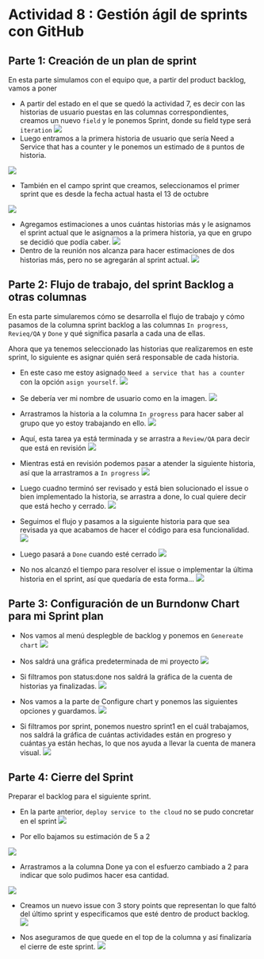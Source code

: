 # Actividad 8 : Gestión ágil de sprints con GitHub
## Parte 1: Creación de un plan de sprint
En esta parte simulamos con el equipo que, a partir del product backlog, vamos a poner 
- A partir del estado en el que se quedó la actividad 7, es decir con las historias de usuario puestas en las columnas correspondientes, creamos un nuevo `field` y le ponemos Sprint, donde su field type será `iteration`
![](/images/1.png)
- Luego entramos a la primera historia de usuario que sería Need a Service that has a counter y le ponemos un estimado de `8` puntos de historia.

![](/images/2.png)

- También en el campo sprint que creamos, seleccionamos el primer sprint que es desde la fecha actual hasta el 13 de octubre

![](/images/3.png)
- Agregamos estimaciones a unos cuántas historias más y le asignamos el sprint actual que le asignamos a la primera historia, ya que en grupo se decidió que podía caber.
![](/images/4.png)
- Dentro de la reunión nos alcanza para hacer estimaciones de dos historias más, pero no se agregarán al sprint actual.
![](/images/5.png)
## Parte 2: Flujo de trabajo, del sprint Backlog a otras columnas
En esta parte simularemos cómo se desarrolla el flujo de trabajo y cómo pasamos de la columna sprint backlog a las columnas `In progress`, `Revieq/QA` y `Done` y qué significa pasarla a cada una de ellas.

Ahora que ya tenemos seleccionado las historias que realizaremos en este sprint, lo siguiente es asignar quién será responsable de cada historia.
- En este caso me estoy asignado `Need a service that has a counter` con la opción `asign yourself`.
![](/images/6.png)

- Se debería ver mi nombre de usuario como en la imagen.
![](/images/7.png)

- Arrastramos la historia a la columna `In progress` para hacer saber al grupo que yo estoy trabajando en ello.
![](/images/8.png)

- Aquí, esta tarea ya está terminada y se arrastra a `Review/QA` para decir que está en revisión
![](/images/9.png)

- Mientras está en revisión podemos pasar a atender la siguiente historia, así que la arrastramos a `In progress`
![](/images/10.png)

- Luego cuadno terminó ser revisado y está bien solucionado el issue o bien implementado la historia, se arrastra a done, lo cual quiere decir que está hecho y cerrado.
![](/images/11.png)

- Seguimos el flujo y pasamos a la siguiente historia para que sea revisada ya que acabamos de hacer el código para esa funcionalidad.
![](/images/12.png)

- Luego pasará a `Done` cuando esté cerrado
![](/images/13.png)

- No nos alcanzó el tiempo para resolver el issue o implementar la última historia en el sprint, así que quedaría de esta forma...
![](/images/14.png)

## Parte 3: Configuración de un Burndonw Chart para mi Sprint plan

- Nos vamos al menú desplegble de backlog y ponemos en `Genereate chart`
![](/images/15.png)

- Nos saldrá una gráfica predeterminada de mi proyecto
![](/images/16.png)

- Si filtramos pon status:done nos saldrá la gráfica de la cuenta de historias ya finalizadas.
![](/images/17.png)

- Nos vamos a la parte de Configure chart y ponemos las siguientes opciones y guardamos.
![](/images/18.png)

- Si filtramos por sprint, ponemos nuestro sprint1 en el cuál trabajamos, nos saldrá la gráfica de cuántas actividades están en progreso y cuántas ya están hechas, lo que nos ayuda a llevar la cuenta de manera visual.
![](/images/19.png)

## Parte 4: Cierre del Sprint 
Preparar el backlog para el siguiente sprint.

- En la parte anterior, `deploy service to the cloud` no se pudo concretar en el sprint
![](/images/20.png)

- Por ello bajamos su estimación de 5 a 2

![](/images/21.png)


- Arrastramos a la columna Done ya con el esfuerzo cambiado a 2 para indicar que solo pudimos hacer esa cantidad.

![](/images/22.png)

- Creamos un nuevo issue con 3 story points que representan lo que faltó del último sprint y especificamos que esté dentro de product backlog.
![](/images/24.png)

- Nos aseguramos de que quede en el top de la columna y así finalizaría el cierre de este sprint.
![](/images/25.png)



